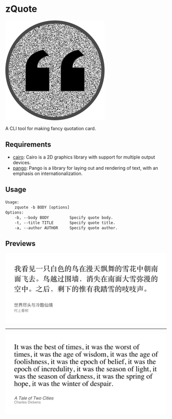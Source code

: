 # zQuote

![logo](./img/logo.png)

A CLI tool for making fancy quotation card.

## Requirements

- [cairo](https://www.cairographics.org): Cairo is a 2D graphics library with support for multiple output devices.
- [pango](http://www.pango.org): Pango is a library for laying out and rendering of text, with an emphasis on internationalization.

## Usage

```
Usage:
    zquote -b BODY [options]
Options:
    -b, --body BODY         Specify quote body.
    -t, --title TITLE       Specify quote title.
    -a, --author AUTHOR     Specify quote author.
```

## Previews

![preview-zh](./img/preview-zh.png)

-----

![preview-en](./img/preview-en.png)
